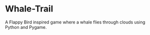 # Whale-Trail
A Flappy Bird inspired game where a whale flies through clouds using Python and Pygame.
